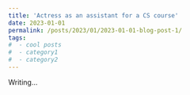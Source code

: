 ```yaml
---
title: 'Actress as an assistant for a CS course'
date: 2023-01-01
permalink: /posts/2023/01/2023-01-01-blog-post-1/
tags:
#  - cool posts
#  - category1
#  - category2
---
```


Writing...


